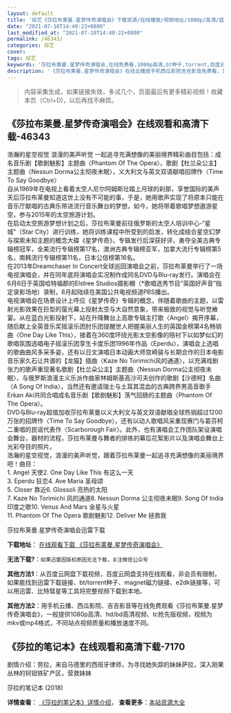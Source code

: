 ```yaml
---
layout: default
title: '综艺《莎拉布莱曼.星梦传奇演唱会》下载资源/在线播放/视频地址/1080p/高清/蓝光'
date: "2021-07-10T14:40:22+0800"
last_modified_at: "2021-07-10T14:40:22+0800"
permalink: /46343/
categories: 综艺
cover:
tags: 综艺
keywords: '莎拉布莱曼.星梦传奇演唱会,在线免费看,1080p高清,bt种子,torrent,百度云盘,magnet,磁力链,迅雷下载资源'
description: '《莎拉布莱曼.星梦传奇演唱会》在线云播放手机西瓜影院吉吉影音免费看，1080p高清bd/hd未删减完整版和tc抢先枪版，mkv/mp4格式，附带bt/torrent种子、magnet/磁力链、百度云盘、网盘资源迅雷下载链接'
---
```


>内容采集生成，如果链接失效，多试几个，页面最后有更多精彩视频！收藏本页（Ctrl+D)，以后再找不麻烦。


## 《莎拉布莱曼.星梦传奇演唱会》在线观看和高清下载-46343

浩瀚的星空视觉 浪漫的美声听觉 一起追寻充满想像的美丽境界精彩曲目包括：成名音乐剧【歌剧魅影】主题曲〈Phantom Of The Opera〉，歌剧【杜兰朵公主】主题曲〈Nessun Dorma公主彻夜未眠〉，义大利文与英文双语献唱招牌作〈Time To Say Goodbye〉<br />自从1969年在电视上看着太空人尼尔阿姆斯壮踏上月球的刹那，享誉国际的美声天后莎拉布莱曼知道这世上没有不可能的事，于是，她用歌声实现了将原本只能在音乐厅献唱的古典乐带进流行音乐舞台的梦想，如今，她将带着歌唱梦想遨游星空，参与2015年的太空旅游计划。<br />在启动太空旅游梦想计划之后，莎拉布莱曼前往俄罗斯的太空人培训中心-“星城”（Star City）进行训练，她将训练课程中所受到的启发，转化成结合星空幻梦与探索未知主题的概念大碟《星梦传奇》，专辑发行后深获好评，勇夺全美古典专辑榜冠军，全美流行专辑榜第17名，澳洲古典专辑榜亚军，加拿大流行专辑榜第5名，南韩流行专辑榜第11名，日本公信榜第16名。<br />在2013年Dreamchaser In Concert全球巡回演唱会之前，莎拉布莱曼举行了一场电视演唱会，并在同年底将演唱会实况制作成同名DVD与Blu-ray发行。演唱会在6月6日于英国哈特福郡的Elstree Studios摄影棚（*歌唱选秀节目“英国好声音&rdquo;指定录影场地）录制，8月起陆续在美国公共电视频道PBS播出。<br />电视演唱会在场景设计上呼应《星梦传奇》专辑的概念，伴随着歌曲的主题，以雷射光影效果在巨型的萤光幕上投射太空与大自然意象，带来极致的视觉与听觉飨宴。从在蓝白光影投射下，站在升降舞台上高歌专辑主打歌〈Angel〉揭开序幕，随后献上全英音乐奖摇滚乐团肘乐团提醒世人把握美丽人生的英国金榜第4名畅销曲〈One Day Like This〉，接着在360度环绕光影太空影像的陪衬下以如梦似幻的歌唱氛围选唱电子摇滚乐团孪生卡度乐团1996年作品〈Eperdu〉，演唱会上选唱的歌曲曲风多采多姿，还有以日文演唱日本动画大师宫崎骏与长期合作的日本电影音乐家久石让共谱的【龙猫】插曲〈Kaze No Torimichi风的通道〉，以充满戏剧张力的歌声重现著名歌剧【杜兰朵公主】主题曲〈Nessun Dorma公主彻夜未眠〉，与俄罗斯浪漫主义乐派作曲家林姆斯基高沙可夫创作的歌剧【沙德柯】名曲〈A Song Of India〉，当然还有邀请瑞士与土耳其混血的古典跨界男高音歌手Erkan Aki共同合唱成名音乐剧【歌剧魅影】荡气回肠的主题曲〈Phantom Of The Opera〉。<br />DVD与Blu-ray超值加收莎拉布莱曼以义大利文与英文双语献唱全球热销超过1200万张的招牌作〈Time To Say Goodbye〉，还有以动人歌唱风采重现赛门与葛芬柯二重唱的民谣代表作〈Scarborough Fair〉。此外，也有演唱会工作团队架设演唱会舞台，器材的流程，莎拉布莱曼与舞者的排练的幕后花絮影片以及演唱会舞台上光彩夺目的照片。<br />浩瀚的星空视觉，浪漫的美声听觉，跟着莎拉布莱曼一起追寻充满想像的美丽境界吧！曲目：<br />1. Angel 天使2. One Day Like This 有这么一天<br />3. Eperdu 狂恋4. Ave Maria 圣母颂<br />5. Closer 靠近6. Glossoli 亮热的太阳<br />7. Kaze No Torimichi 风的通道8. Nessun Dorma 公主彻夜未眠9. Song Of India 印度之歌10. Venus And Mars 金星与火星<br />11. Phantom Of The Opera 歌剧魅影12. Deliver Me 拯救我</p>


莎拉布莱曼.星梦传奇演唱会迅雷下载

**下载地址**： [在线观看下载 《莎拉布莱曼.星梦传奇演唱会》](https://www.993dy.com//vod-detail-id-3498.html) 


**无法下载?**：`如果迅雷因版权原因无法下载，关注微信公众号 `

**其他方法1**：从百度云网盘下载视频，百度云网盘支持在线观看，非会员有限制，如果能找到迅雷下载链接、bt/torrent种子、magnet磁力链接、e2dk链接等，可以用迅雷、比特彗星等工具将完整视频下载到本地。

**其他方法2**：用手机云播、西瓜影院、吉吉影音等在线免费观看《莎拉布莱曼.星梦传奇演唱会》，一般提供1080p高清、hd/bd高清视频、tc抢先版视频，视频为mkv或mp4格式，不同站点视频质量和播放速度不同。


## 《莎拉的笔记本》在线观看和高清下载-7170

剧情介绍：劳拉，来自马德里的西班牙律师，为寻找她失踪的妹妹萨拉，深入刚果丛林的钶钽铁矿产区，营救妹妹


莎拉的笔记本 (2018)

**详情查看**： [《莎拉的笔记本》详情介绍](/movie/7170/)， **查看更多**：[本站资源大全](/movie/t/all/)

